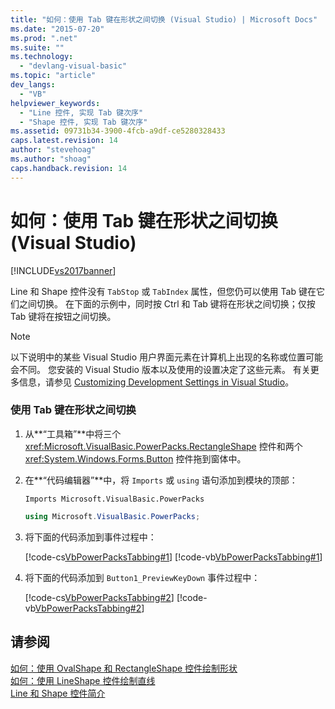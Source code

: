 ```yaml
---
title: "如何：使用 Tab 键在形状之间切换 (Visual Studio) | Microsoft Docs"
ms.date: "2015-07-20"
ms.prod: ".net"
ms.suite: ""
ms.technology: 
  - "devlang-visual-basic"
ms.topic: "article"
dev_langs: 
  - "VB"
helpviewer_keywords: 
  - "Line 控件, 实现 Tab 键次序"
  - "Shape 控件, 实现 Tab 键次序"
ms.assetid: 09731b34-3900-4fcb-a9df-ce5280328433
caps.latest.revision: 14
author: "stevehoag"
ms.author: "shoag"
caps.handback.revision: 14
---
```

# 如何：使用 Tab 键在形状之间切换 (Visual Studio)
[!INCLUDE[vs2017banner](../../../visual-basic/includes/vs2017banner.md)]

Line 和 Shape 控件没有 `TabStop` 或 `TabIndex` 属性，但您仍可以使用 Tab 键在它们之间切换。  在下面的示例中，同时按 Ctrl 和 Tab 键将在形状之间切换；仅按 Tab 键将在按钮之间切换。  
  
> [!NOTE]
>  以下说明中的某些 Visual Studio 用户界面元素在计算机上出现的名称或位置可能会不同。  您安装的 Visual Studio 版本以及使用的设置决定了这些元素。  有关更多信息，请参见 [Customizing Development Settings in Visual Studio](http://msdn.microsoft.com/zh-cn/22c4debb-4e31-47a8-8f19-16f328d7dcd3)。  
  
### 使用 Tab 键在形状之间切换  
  
1.  从**“工具箱”**中将三个 <xref:Microsoft.VisualBasic.PowerPacks.RectangleShape> 控件和两个 <xref:System.Windows.Forms.Button> 控件拖到窗体中。  
  
2.  在**“代码编辑器”**中，将 `Imports` 或 `using` 语句添加到模块的顶部：  
  
    ```vb#  
    Imports Microsoft.VisualBasic.PowerPacks  
    ```  
  
    ```c#  
    using Microsoft.VisualBasic.PowerPacks;  
    ```  
  
3.  将下面的代码添加到事件过程中：  
  
     [!code-cs[VbPowerPacksTabbing#1](../../../visual-basic/developing-apps/windows-forms/codesnippet/CSharp/how-to-enable-tabbing-between-shapes-visual-studio_1.cs)]
     [!code-vb[VbPowerPacksTabbing#1](../../../visual-basic/developing-apps/windows-forms/codesnippet/VisualBasic/how-to-enable-tabbing-between-shapes-visual-studio_1.vb)]  
  
4.  将下面的代码添加到 `Button1_PreviewKeyDown` 事件过程中：  
  
     [!code-cs[VbPowerPacksTabbing#2](../../../visual-basic/developing-apps/windows-forms/codesnippet/CSharp/how-to-enable-tabbing-between-shapes-visual-studio_2.cs)]
     [!code-vb[VbPowerPacksTabbing#2](../../../visual-basic/developing-apps/windows-forms/codesnippet/VisualBasic/how-to-enable-tabbing-between-shapes-visual-studio_2.vb)]  
  
## 请参阅  
 [如何：使用 OvalShape 和 RectangleShape 控件绘制形状](../../../visual-basic/developing-apps/windows-forms/how-to-draw-shapes-with-the-ovalshape-and-rectangleshape-controls.md)   
 [如何：使用 LineShape 控件绘制直线](../../../visual-basic/developing-apps/windows-forms/how-to-draw-lines-with-the-lineshape-control-visual-studio.md)   
 [Line 和 Shape 控件简介](../../../visual-basic/developing-apps/windows-forms/introduction-to-the-line-and-shape-controls-visual-studio.md)